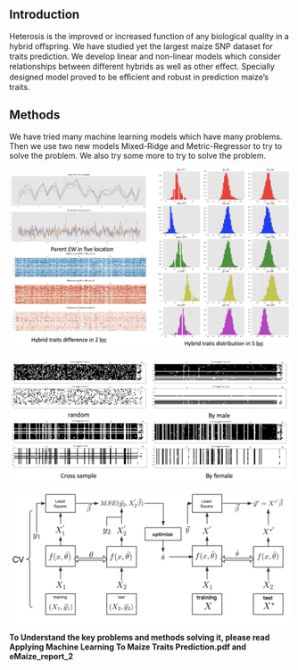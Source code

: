 ## Introduction
Heterosis is the improved or increased function of any biological quality in a hybrid oﬀspring. We have studied yet the largest maize SNP dataset for traits prediction. We develop linear and non-linear models which consider relationships between diﬀerent hybrids as well as other eﬀect. Specially designed model proved to be eﬃcient and robust in prediction maize’s traits.

## Methods
We have tried many machine learning models which have many problems. Then we use two new models Mixed-Ridge and Metric-Regressor to try to solve the problem. We also try some more to try to solve the problem. 

![png](https://github.com/james20141606/eMaize/blob/master/plots/22.png)

![png](https://github.com/james20141606/eMaize/blob/master/plots/20.png)

![png](https://github.com/james20141606/eMaize/blob/master/plots/metric.png)

**To Understand the key problems and methods solving it, please read Applying Machine Learning To Maize Traits Prediction.pdf and eMaize_report_2**

